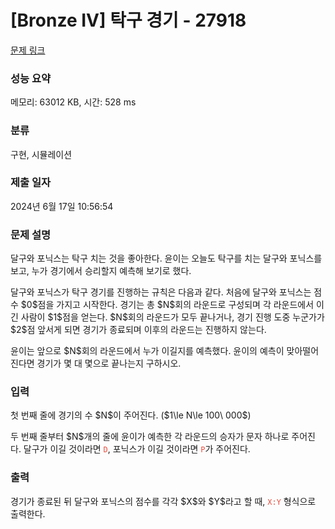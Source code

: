 # [Bronze IV] 탁구 경기 - 27918 

[문제 링크](https://www.acmicpc.net/problem/27918) 

### 성능 요약

메모리: 63012 KB, 시간: 528 ms

### 분류

구현, 시뮬레이션

### 제출 일자

2024년 6월 17일 10:56:54

### 문제 설명

<p>달구와 포닉스는 탁구 치는 것을 좋아한다. 윤이는 오늘도 탁구를 치는 달구와 포닉스를 보고, 누가 경기에서 승리할지 예측해 보기로 했다.</p>

<p>달구와 포닉스가 탁구 경기를 진행하는 규칙은 다음과 같다. 처음에 달구와 포닉스는 점수 $0$점을 가지고 시작한다. 경기는 총 $N$회의 라운드로 구성되며 각 라운드에서 이긴 사람이 $1$점을 얻는다. $N$회의 라운드가 모두 끝나거나, 경기 진행 도중 누군가가 $2$점 앞서게 되면 경기가 종료되며 이후의 라운드는 진행하지 않는다.</p>

<p>윤이는 앞으로 $N$회의 라운드에서 누가 이길지를 예측했다. 윤이의 예측이 맞아떨어진다면 경기가 몇 대 몇으로 끝나는지 구하시오.</p>

### 입력 

 <p>첫 번째 줄에 경기의 수 $N$이 주어진다. ($1\le N\le 100\ 000$)</p>

<p>두 번째 줄부터 $N$개의 줄에 윤이가 예측한 각 라운드의 승자가 문자 하나로 주어진다. 달구가 이길 것이라면 <span style="color:#e74c3c;"><code>D</code></span>, 포닉스가 이길 것이라면 <span style="color:#e74c3c;"><code>P</code></span>가 주어진다.</p>

### 출력 

 <p>경기가 종료된 뒤 달구와 포닉스의 점수를 각각 $X$와 $Y$라고 할 때, <span style="color:#e74c3c;"><code>X:Y</code></span> 형식으로 출력한다.</p>

